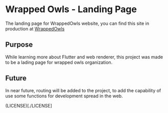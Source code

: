 # Wrapped Owls - Landing Page

The landing page for WrappedOwls website, you can find this site in production at [WrappedOwls](https://wrappedowl.com/#/)

## Purpose

While learning more about Flutter and web renderer, this project was made to be a lading page for wrapped owls organization.

## Future

In near future, routing will be added to the project, to add the capability of use some functions for development spread in the web.

(LICENSE)[./LICENSE]
